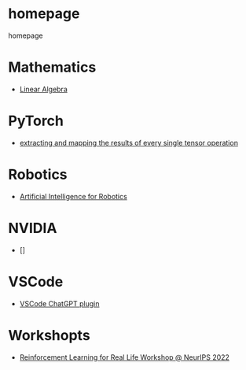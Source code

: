 # homepage
homepage

# Mathematics
* [Linear Algebra](https://www.youtube.com/watch?v=fNk_zzaMoSs&list=PLZHQObOWTQDPD3MizzM2xVFitgF8hE_ab&index=1)

# PyTorch
* [extracting and mapping the results of every single tensor operation](https://github.com/johnmarktaylor91/torchlens)

# Robotics
* [Artificial Intelligence for Robotics](https://learn.udacity.com/courses/cs373)

# NVIDIA
* []

# VSCode
* [VSCode ChatGPT plugin](https://github.com/mpociot/chatgpt-vscode)

# Workshopts
* [Reinforcement Learning for Real Life Workshop @ NeurIPS 2022](https://sites.google.com/view/RL4RealLife)
